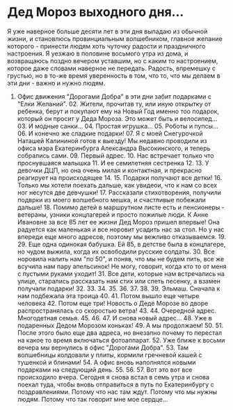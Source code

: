 Дед Мороз выходного дня...
==========================

Я уже наверное больше десяти лет в эти дня выпадаю из обычной жизни, и становлюсь провинциальным волшебником, главное желание которого - принести людям хоть чуточку радости и праздничного настроения. Я уезжаю в половине восьмого утра из дома, и возвращаюсь поздно вечером уставшим, но с каким то настроением, которое даже словами наверное не передать. Радость, впремешку с грустью, но в то-же время уверенность в том, что то, что мы делаем в эти дни - важно и нужно людям.

01. Офис движения "Дорогами Добра" в эти дни забит подарками с "Елки Желаний". 02. Жители, прочитав ту, или иную открытку от ребенка, берут и покупают ему на Новый Год именно тоо подарок, который он просит у Деда Мороза. Это может быть и велосипед... 03. И модные санки... 04. Простая игрушка... 05. Роботы и пупсы... 06. И конечно же сладкие подарки! 07. Я с моей Снегурочкой Наташей Калининой готов к выезду! Мы недавно проводили из офиса мэра Екатеринбурга Александра Высокинского, и теперь собрались сами. 09. Первый адрес. 10. Нас встречает только что проснувшаяся малышка 11. И ее семилетняя сестренка 12. 13. У девочки ДЦП, но она очень милая и контактная, и прекрасно реагирует на происходящее 14. 15. Подарки получают все детки! 16. Только мы хотели поехать дальше, как увидеои, что к нам со всех ног несутся две девчушки! 17. Рассказали стихотворения, получили подврки из моего волшебного мешка, и счастливые побежали дальше! 18. Помимо детей в маршрутном листе есть и пенсионеры - ветераны, узники концлагерей и просто пожилые люди. К Анне Ивановне за все 85 лет ее жизни Дед Мороз пришел впервые! Она радуется как маленькая и все норовит усадить нас за стол. Но у нас впереди еще много адресов, поэтому мы вежливо отказываемся. 19. 29. Еще одна одинокая бабушка. Ей 85, в детстве была в концлагере, но чудом выжила, когда их освободили русские солдаты. 30. Все норовила налить нам "по 50", и поняв, что мы не будем пить, все же всучила нам пару апельсинок! Не могу, говорит, когда кто то от меня с пустыми руками уходит! 31. Все дети, которые нам встречались на улице, старались рассказать нам стих или спеть песенку, а взамен получали подарки! 32. 33. 34. 35. 36. 37. 38. 39. Эльмаш. Сначала к нам подбежала эта троица 40. 41. Потом вышло еще четыре человека 42. Потом еще три! Новость о Деде Морозе во дворе распространялась со скоростью ветра! 43. 44. Очередной адрес. Многодетная семья. 45. 46. 47. И снова новый адрес... 48. Уже в подаренных Дедом Морозом коньках! 49. А мы продолжаем! 50. 51. После этого было еще два адреса, но внезапно почему то перестал на какое то время включаться фотоаппарат. 52. Уже ближе к восьми вечера мы вернулись в офис "Дорогами Добра". 53. Там волшебницы колдовали у плиты, кормили гречневой кашей с тушенкой и блинами! 54. А офис вновь наполнялся новыми подарками на следующий день. 55. 56. 57. Вот это вот все происходило вчера. Сегодня я снова встал в семь утра и снова поехал туда, чтобы вновь отправиться в путь по Екатеринбургу с поздравлениями. Потому что нас там ждут. Потому что мы нужны людям. Потому что так говорит мне мое сердце...